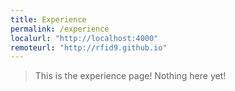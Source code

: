 ```yaml
---
title: Experience
permalink: /experience
localurl: "http://localhost:4000"
remoteurl: "http://rfid9.github.io"
---
```


> This is the experience page! Nothing here yet!
